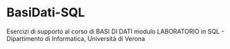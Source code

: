 # BasiDati-SQL
Esercizi di supporto al corso di BASI DI DATI modulo LABORATORIO in SQL - Dipartimento di Informatica, Università di Verona
